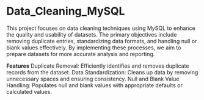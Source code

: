 # Data_Cleaning_MySQL
This project focuses on data cleaning techniques using MySQL to enhance the quality and usability of datasets. The primary objectives include removing duplicate entries, standardizing data formats, and handling null or blank values effectively. By implementing these processes, we aim to prepare datasets for more accurate analysis and reporting.

**Features**
Duplicate Removal: Efficiently identifies and removes duplicate records from the dataset.
Data Standardization: Cleans up data by removing unnecessary spaces and ensuring consistency.
Null and Blank Value Handling: Populates null and blank values with appropriate defaults or calculated values.
